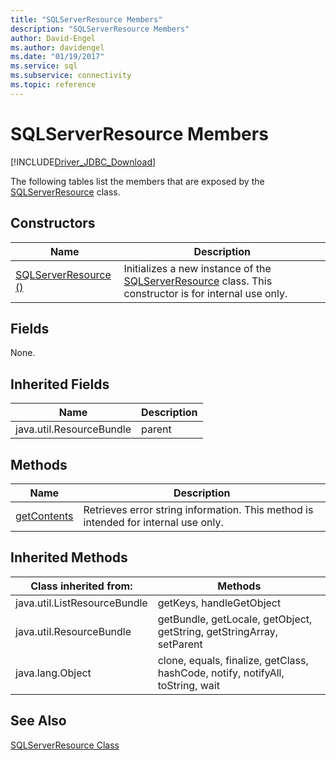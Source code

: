 ```yaml
---
title: "SQLServerResource Members"
description: "SQLServerResource Members"
author: David-Engel
ms.author: davidengel
ms.date: "01/19/2017"
ms.service: sql
ms.subservice: connectivity
ms.topic: reference
---
```

# SQLServerResource Members
[!INCLUDE[Driver_JDBC_Download](../../../includes/driver_jdbc_download.md)]

  The following tables list the members that are exposed by the [SQLServerResource](../../../connect/jdbc/reference/sqlserverresource-class.md) class.  
  
## Constructors  
  
|Name|Description|  
|----------|-----------------|  
|[SQLServerResource ()](../../../connect/jdbc/reference/sqlserverresource-constructor.md)|Initializes a new instance of the [SQLServerResource](../../../connect/jdbc/reference/sqlserverresource-class.md) class. This constructor is for internal use only.|  
  
## Fields  
 None.  
  
## Inherited Fields  
  
|Name|Description|  
|----------|-----------------|  
|java.util.ResourceBundle|parent|  
  
## Methods  
  
|Name|Description|  
|----------|-----------------|  
|[getContents](../../../connect/jdbc/reference/getcontents-method-sqlserverresource.md)|Retrieves error string information. This method is intended for internal use only.|  
  
## Inherited Methods  
  
|Class inherited from:|Methods|  
|---------------------------|-------------|  
|java.util.ListResourceBundle|getKeys, handleGetObject|  
|java.util.ResourceBundle|getBundle, getLocale, getObject, getString, getStringArray, setParent|  
|java.lang.Object|clone, equals, finalize, getClass, hashCode, notify, notifyAll, toString, wait|  
  
## See Also  
 [SQLServerResource Class](../../../connect/jdbc/reference/sqlserverresource-class.md)  
  
  
